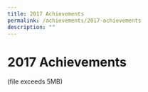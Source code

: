```yaml
---
title: 2017 Achievements
permalink: /achievements/2017-achievements
description: ""
---
```

# **2017 Achievements**

(file exceeds 5MB)
